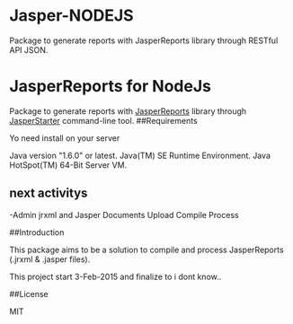 # Jasper-NODEJS

Package to generate reports with JasperReports library through  RESTful API JSON.

# JasperReports for NodeJs 

Package to generate reports with [JasperReports](http://community.jaspersoft.com/project/jasperreports-library) library through [JasperStarter](http://jasperstarter.sourceforge.net/) command-line tool.
##Requirements

Yo need install on your server

Java version "1.6.0" or latest.
Java(TM) SE Runtime Environment.
Java HotSpot(TM) 64-Bit Server VM.

## next activitys

-Admin jrxml and Jasper Documents
	Upload
	Compile
	Process


##Introduction

This package aims to be a solution to compile and process JasperReports (.jrxml & .jasper files). 

This project start 3-Feb-2015 and finalize to i dont know..


##License

MIT
